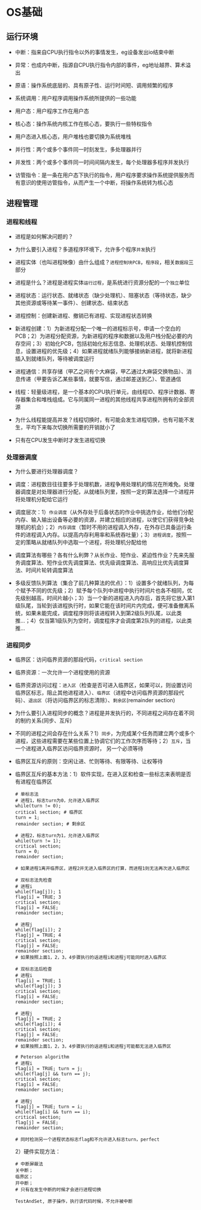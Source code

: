 # OS基础

## 运行环境

- 中断：指来自CPU执行指令以外的事情发生，eg设备发出io结束中断

- 异常：也成内中断，指源自CPU执行指令内部的事件，eg地址越界、算术溢出

- 原语：操作系统底层的、具有原子性、运行时间短、调用频繁的程序

- 系统调用：用户程序调用操作系统所提供的一些功能

- 用户态：用户程序工作在用户态

- 核心态：操作系统内核工作在核心态，要执行一些特权指令

- 用户态进入核心态，用户堆栈也要切换为系统堆栈

- 并行性：两个或多个事件同一时刻发生，多处理器并行

- 并发性：两个或多个事件同一时间间隔内发生，每个处理器多程序并发执行

- 访管指令：是一条在用户态下执行的指令，用户程序要求操作系统提供服务而有意识的使用访管指令，从而产生一个中断，将操作系统转为核心态

## 进程管理

### 进程和线程

- 进程是如何解决问题的？

- 为什么要引入进程？多道程序环境下，允许多个程序`并发`执行

- 进程实体（也叫进程映像）由什么组成？`进程控制块PCB`，`程序段`，相关`数据段`三部分

- 进程是什么？进程是进程实体`运行过程`，是系统进行资源分配的一个`独立`单位

- 进程状态：运行状态、就绪状态（缺少处理机）、阻塞状态（等待状态，缺少其他资源或等待某一事件）、创建状态、结束状态

- 进程控制：创建新进程、撤销已有进程、实现进程状态转换

- 新进程创建：1）为新进程分配一个唯一的进程标示号，申请一个空白的PCB；2）为进程分配资源，为新进程的程序和数据以及用户栈分配必要的内存空间；3）初始化PCB，包括初始化标志信息、处理机状态、处理机控制信息，设置进程的优先级；4）如果进程就绪队列能够接纳新进程，就将新进程插入到就绪队列，等待被调度运行

- 进程通信：共享存储（甲乙之间有个大麻袋，甲乙通过大麻袋交换物品）、消息传递（甲要告诉乙某些事情，就要写信，通过邮差送到乙）、管道通信

- 线程：轻量级进程，是一个基本的CPU执行单元，由线程ID、程序计数器、寄存器集合和堆栈组成。它与同属同一进程的其他线程共享进程所拥有的全部资源

- 为什么线程能提高并发？线程切换时，有可能会发生进程切换，也有可能不发生，平均下来每次切换所需要的开销就小了

- 只有在CPU发生中断时才发生进程切换

### 处理器调度
- 为什么要进行处理器调度？

- 调度：进程数目往往要多于处理机数，进程争用处理机的情况在所难免。处理器调度是对处理器进行分配，从就绪队列里，按照一定的算法选择一个进程并将处理机分配给它运行

- 调度层次：1）`作业调度`（从外存处于后备状态的作业中挑选作业，给他们分配内存、输入输出设备等必要的资源，并建立相应的进程，以使它们获得竞争处理机的机会）；2）`内存调度`（暂时不用的进程调入外存，在外存已具备运行条件的进程调入内存。以提高内存利用率和系统吞吐量）；3）`进程调度`，按照一定的策略从就绪队列中选取一个进程，将处理机分配给他

- 调度算法有哪些？各有什么利弊？从长作业、短作业、紧迫性作业？先来先服务调度算法、短作业优先调度算法、优先级调度算法、高响应比优先调度算法、时间片轮转调度算法

- 多级反馈队列算法（集合了前几种算法的优点）：1）设置多个就绪队列，为每个赋予不同的优先级；2）赋予每个队列中进程中执行时间片也各不相同，优先级别越高，时间片越小；3）当一个新的进程进入内存后，首先将它放入第1级队尾，当轮到该进程执行时，如果它能在该时间片内完成，便可准备撤离系统，如果未能完成，调度程序则将该进程转入到第2级队列队尾，以此类推...；4）仅当第1级队列为空时，调度程序才会调度第2队列的进程，以此类推...

### 进程同步
- 临界区：访问临界资源的那段代码，`critical section`

- 临界资源：一次允许一个进程使用的资源

- 临界资源访问过程：`进入区`（检查是否可进入临界区，如果可以，则设置访问临界区标志，阻止其他进程进入）、`临界区`（进程中访问临界资源的那段代码）、`退出区`（将访问临界区的标志清除）、`剩余区`(remainder section)

- 为什么要引入进程同步的概念？进程是并发执行的，不同进程之间存在着不同的制约关系(同步、互斥)

- 不同的进程之间会存在什么关系？1）`同步`，为完成某个任务而建立两个或多个进程，这些进程需要在某些位置上协调它们的工作次序而等待；2）`互斥`，当一个进程进入临界区访问临界资源时， 另一个必须等待

- 临界区互斥的原则：空闲让进、忙则等待、有限等待、让权等待

- 临界区互斥的基本方法：1）软件实现，在进入区和检查一些标志来表明是否有进程在临界区

	```
	# 单标志法
	# 进程1，标志turn为0，允许进入临界区
	while(turn != 0); 
	critical section; # 临界区
	turn = 1;
	remainder section; # 剩余区
	
	# 进程2，标志turn为1，允许进入临界区
	while(turn != 1);
	critical section;
	turn = 0;
	remainder section;
	
	# 如果进程1离开临界区，进程2并无进入临界区的打算，而进程1则无法再次进入临界区
	```

	```
	# 双标志法先检查
	# 进程i
	while(flag[j]); 1
	flag[i] = TRUE; 3
	critical section;
	flag[i] = FALSE;
	remainder section;
	
	# 进程j
	while(flag[i]); 2
	flag[j] = TRUE; 4
	critical section;
	flag[j] = FALSE;
	remainder section;
	# 如果按照上面1，2，3，4步骤执行的话进程i和进程j可能同时进入临界区
	```

	```
	# 双标志法后检查
	# 进程i
	flag[i] = TRUE; 1
	while(flag[j]); 3
	critical section;
	flag[i] = FALSE;
	remainder section;
	
	# 进程j
	flag[j] = TRUE; 2
	while(flag[i]); 4
	critical section;
	flag[j] = FALSE;
	remainder section;
	# 如果按照上面1，2，3，4步骤执行的话进程i和进程j可能都无法进入临界区
	```

	```
	# Peterson algorithm
	# 进程i
	flag[i] = TRUE; turn = j;
	while(flag[j] && turn == j);
	critical section;
	flag[i] = FALSE;
	remainder section;

	# 进程j
	flag[j] = TRUE; turn = i;
	while(flag[i] && turn == i);
	critical section;
	flag[j] = FALSE;
	remainder section;
	
	# 同时检测另一个进程状态标志flag和不允许进入标志turn，perfect
	```
	2）硬件实现方法：

	```
	# 中断屏蔽法
	关中断；
	临界区；
	开中断；
	# 只有在发生中断的时候才会进行进程切换
	```
	
	```
	TestAndSet, 原子操作，执行该代码时候，不允许被中断
	```




























